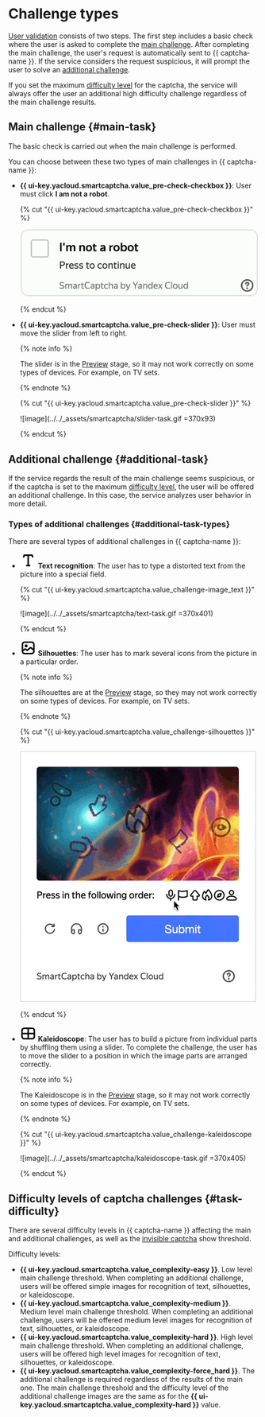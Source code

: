 # Challenge types

[User validation](./validation.md) consists of two steps. The first step includes a basic check where the user is asked to complete the [main challenge](#main-task). After completing the main challenge, the user's request is automatically sent to {{ captcha-name }}. If the service considers the request suspicious, it will prompt the user to solve an [additional challenge](#additional-task).

If you set the maximum [difficulty level](#additional-task-difficulty) for the captcha, the service will always offer the user an additional high difficulty challenge regardless of the main challenge results.

## Main challenge {#main-task}

The basic check is carried out when the main challenge is performed.

You can choose between these two types of main challenges in {{ captcha-name }}:

* **{{ ui-key.yacloud.smartcaptcha.value_pre-check-checkbox }}**: User must click **I am not a robot**.
  
  {% cut "{{ ui-key.yacloud.smartcaptcha.value_pre-check-checkbox }}" %}

  ![image](../../_assets/smartcaptcha/checkbox-task.gif)

  {% endcut %}

* **{{ ui-key.yacloud.smartcaptcha.value_pre-check-slider }}**: User must move the slider from left to right.
  
  {% note info %}

  The slider is in the [Preview](../../overview/concepts/launch-stages.md) stage, so it may not work correctly on some types of devices. For example, on TV sets.

  {% endnote %}
  
  {% cut "{{ ui-key.yacloud.smartcaptcha.value_pre-check-slider }}" %}

  ![image](../../_assets/smartcaptcha/slider-task.gif =370x93)

  {% endcut %}

## Additional challenge {#additional-task}

If the service regards the result of the main challenge seems suspicious, or if the captcha is set to the maximum [difficulty level](#additional-task-difficulty), the user will be offered an additional challenge. In this case, the service analyzes user behavior in more detail.

### Types of additional challenges {#additional-task-types}

There are several types of additional challenges in {{ captcha-name }}:

* ![image](../../_assets/console-icons/text.svg) **Text recognition**: The user has to type a distorted text from the picture into a special field.
  
  {% cut "{{ ui-key.yacloud.smartcaptcha.value_challenge-image_text }}" %}

  ![image](../../_assets/smartcaptcha/text-task.gif =370x401)

  {% endcut %}

* ![image](../../_assets/console-icons/picture.svg) **Silhouettes**: The user has to mark several icons from the picture in a particular order.
  
  {% note info %}

  The silhouettes are at the [Preview](../../overview/concepts/launch-stages.md) stage, so they may not work correctly on some types of devices. For example, on TV sets.

  {% endnote %}
  
  {% cut "{{ ui-key.yacloud.smartcaptcha.value_challenge-silhouettes }}" %}

  ![image](../../_assets/smartcaptcha/silhouette-task.gif)

  {% endcut %}

* ![image](../../_assets/console-icons/layout-cells-large.svg) **Kaleidoscope**: The user has to build a picture from individual parts by shuffling them using a slider. To complete the challenge, the user has to move the slider to a position in which the image parts are arranged correctly.
  
  {% note info %}

  The Kaleidoscope is in the [Preview](../../overview/concepts/launch-stages.md) stage, so it may not work correctly on some types of devices. For example, on TV sets.

  {% endnote %}
  
  {% cut "{{ ui-key.yacloud.smartcaptcha.value_challenge-kaleidoscope }}" %}

  ![image](../../_assets/smartcaptcha/kaleidoscope-task.gif =370x405)

  {% endcut %}

## Difficulty levels of captcha challenges {#task-difficulty}

There are several difficulty levels in {{ captcha-name }} affecting the main and additional challenges, as well as the [invisible captcha](invisible-captcha.md) show threshold.

Difficulty levels: 

* **{{ ui-key.yacloud.smartcaptcha.value_complexity-easy }}**. Low level main challenge threshold. When completing an additional challenge, users will be offered simple images for recognition of text, silhouettes, or kaleidoscope.
* **{{ ui-key.yacloud.smartcaptcha.value_complexity-medium }}**. Medium level main challenge threshold. When completing an additional challenge, users will be offered medium level images for recognition of text, silhouettes, or kaleidoscope.
* **{{ ui-key.yacloud.smartcaptcha.value_complexity-hard }}**. High level main challenge threshold. When completing an additional challenge, users will be offered high level images for recognition of text, silhouettes, or kaleidoscope.
* **{{ ui-key.yacloud.smartcaptcha.value_complexity-force_hard }}**. The additional challenge is required regardless of the results of the main one. The main challenge threshold and the difficulty level of the additional challenge images are the same as for the **{{ ui-key.yacloud.smartcaptcha.value_complexity-hard }}** value.